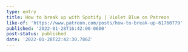 ```yaml
---
type: entry
title: How to break up with Spotify | Violet Blue on Patreon
like-of: 'https://www.patreon.com/posts/how-to-break-up-61760779'
published: '2022-01-28T16:42:00-0600'
post-status: published
date: '2022-01-28T22:42:30.786Z'
---
```


